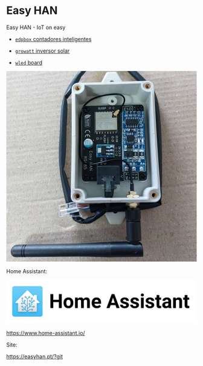 # Easy HAN

Easy HAN - IoT on easy

- [```edpbox``` contadores inteligentes](./edpbox/)

- [```growatt``` inversor solar](./growatt/)

- [```wled``` board](./wled/)

![Easy HAN](./easy-han-5.jpg)

Home Assistant:

![Home Assistant](./ha.png)

https://www.home-assistant.io/

Site:

https://easyhan.pt/?git
